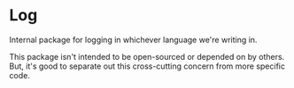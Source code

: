 # Log

Internal package for logging in whichever language we're writing in.

This package isn't intended to be open-sourced or depended on by others.
But, it's good to separate out this cross-cutting concern from more specific code.
